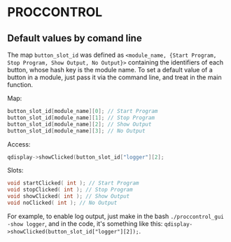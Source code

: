 # PROCCONTROL

## Default values by comand line

The map `button_slot_id` was defined as `<module_name, {Start Program, Stop Program, Show Output, No Output}>` containing the identifiers of each button, whose hash key is the module name. To set a default value of a button in a module, just pass it via the command line, and treat in the main function.

Map:

```c
button_slot_id[module_name][0]; // Start Program
button_slot_id[module_name][1]; // Stop Program
button_slot_id[module_name][2]; // Show Output
button_slot_id[module_name][3]; // No Output
```

Access:
```c
qdisplay->showClicked(button_slot_id["logger"][2];
```

Slots:
```c
void startClicked( int ); // Start Program
void stopClicked( int ); // Stop Program
void showClicked( int ); // Show Output
void noClicked( int ); // No Output
```

For example, to enable log output, just make in the bash `./proccontrol_gui -show logger`, and in the code, it's something like this: `qdisplay->showClicked(button_slot_id["logger"][2]);`.
